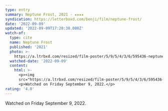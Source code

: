 ```yaml
---
type: entry
summary: Neptune Frost, 2021 - ★★★★
syndication: https://letterboxd.com/benji/film/neptune-frost/
date: '2022-09-09'
updated: '2022-09-09T17:20:30.000Z'
watch-of:
  type: cite
  name: Neptune Frost
  published: '2021'
  photo: >-
    https://a.ltrbxd.com/resized/film-poster/5/9/5/4/3/6/595436-neptune-frost-0-600-0-900-crop.jpg?v=8d94f18eb0
  watched-date: '2022-09-09'
  content:
    html: >-
      <p><img
      src="https://a.ltrbxd.com/resized/film-poster/5/9/5/4/3/6/595436-neptune-frost-0-600-0-900-crop.jpg?v=8d94f18eb0"/></p>
      <p>Watched on Friday September 9, 2022.</p>
rating: '4.0'
---
```

Watched on Friday September 9, 2022.
